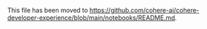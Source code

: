 This file has been moved to https://github.com/cohere-ai/cohere-developer-experience/blob/main/notebooks/README.md.